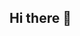 ## Hi there 👋

<!--
**kaiAsmOne/kaiAsmOne** is a ✨ _special_ ✨ repository because its `README.md` (this file) appears on your GitHub profile.

- 🔭 I’m currently working with helping companies reducing their attack surface in cloud environments
- 🌱 I’m currently learning as much as possible on reducing attack surface using a common framework or Technology for enterprises or companies in Hybrid environments.
- 🤔 I’m looking for help with finding good Zero Trust Network Solutions such as SASE or Reverse Proxies implemented using eBPF 
- 💬 Ask me about anything Security Related or protocols such as HTTP, HTML or the actual code generated by frameworks.
- 📫 How to reach me: kai@sicra.no for work related questions (I am an IT-Consultant) or at kai@thorsrud.io
- 😄 Pronouns: ...
- ⚡ Fun fact: In Norway you get paid quite well for collecting soda bottles. I spent 2 years collecting soda bottles to purchase my first computer at the age of 7.
- ⚡ Fun fact: I spent all my savings at the age of 12 to purchase books on coding Assembly on Motorola CPU´s

-->
